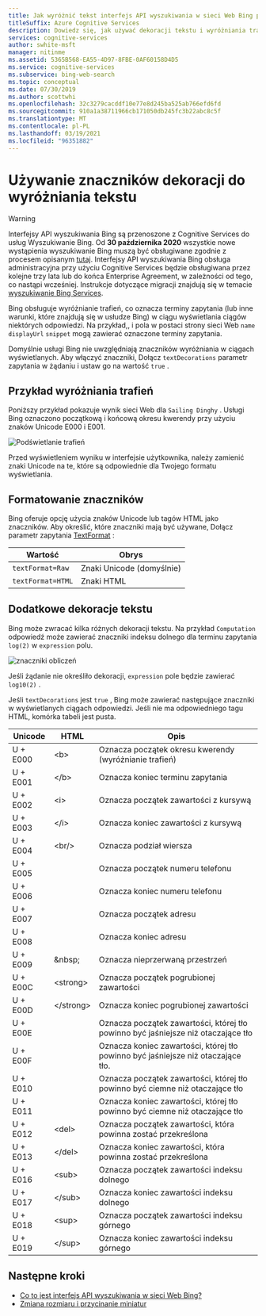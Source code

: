 ```yaml
---
title: Jak wyróżnić tekst interfejs API wyszukiwania w sieci Web Bing przy użyciu znaczników dekoracji
titleSuffix: Azure Cognitive Services
description: Dowiedz się, jak używać dekoracji tekstu i wyróżniania trafień w wynikach wyszukiwania przy użyciu interfejs API wyszukiwania w sieci Web Bing.
services: cognitive-services
author: swhite-msft
manager: nitinme
ms.assetid: 5365B568-EA55-4D97-8FBE-0AF60158D4D5
ms.service: cognitive-services
ms.subservice: bing-web-search
ms.topic: conceptual
ms.date: 07/30/2019
ms.author: scottwhi
ms.openlocfilehash: 32c3279cacddf10e77e8d245ba525ab766efd6fd
ms.sourcegitcommit: 910a1a38711966cb171050db245fc3b22abc8c5f
ms.translationtype: MT
ms.contentlocale: pl-PL
ms.lasthandoff: 03/19/2021
ms.locfileid: "96351882"
---
```

# <a name="using-decoration-markers-to-highlight-text"></a>Używanie znaczników dekoracji do wyróżniania tekstu

> [!WARNING]
> Interfejsy API wyszukiwania Bing są przenoszone z Cognitive Services do usług Wyszukiwanie Bing. Od **30 października 2020** wszystkie nowe wystąpienia wyszukiwanie Bing muszą być obsługiwane zgodnie z procesem opisanym [tutaj](/bing/search-apis/bing-web-search/create-bing-search-service-resource).
> Interfejsy API wyszukiwania Bing obsługa administracyjna przy użyciu Cognitive Services będzie obsługiwana przez kolejne trzy lata lub do końca Enterprise Agreement, w zależności od tego, co nastąpi wcześniej.
> Instrukcje dotyczące migracji znajdują się w temacie [wyszukiwanie Bing Services](/bing/search-apis/bing-web-search/create-bing-search-service-resource).

Bing obsługuje wyróżnianie trafień, co oznacza terminy zapytania (lub inne warunki, które znajdują się w usłudze Bing) w ciągu wyświetlania ciągów niektórych odpowiedzi. Na przykład,, i pola w postaci strony sieci Web `name` `displayUrl` `snippet` mogą zawierać oznaczone terminy zapytania. 

Domyślnie usługi Bing nie uwzględniają znaczników wyróżniania w ciągach wyświetlanych. Aby włączyć znaczniki, Dołącz `textDecorations` parametr zapytania w żądaniu i ustaw go na wartość `true` .

## <a name="hit-highlighting-example"></a>Przykład wyróżniania trafień

Poniższy przykład pokazuje wynik sieci Web dla `Sailing Dinghy` . Usługi Bing oznaczono początkową i końcową okresu kwerendy przy użyciu znaków Unicode E000 i E001.
  
![Podświetlanie trafień](./media/cognitive-services-bing-web-api/bing-hit-highlighting.png) 

Przed wyświetleniem wyniku w interfejsie użytkownika, należy zamienić znaki Unicode na te, które są odpowiednie dla Twojego formatu wyświetlania.

## <a name="marker-formatting"></a>Formatowanie znaczników

Bing oferuje opcję użycia znaków Unicode lub tagów HTML jako znaczników. Aby określić, które znaczniki mają być używane, Dołącz parametr zapytania [TextFormat](/rest/api/cognitiveservices-bingsearch/bing-web-api-v7-reference#textformat) : 

| Wartość             | Obrys                       |
|-------------------|------------------------------|
| `textFormat=Raw`  | Znaki Unicode (domyślnie) |
| `textFormat=HTML` | Znaki HTML              |

## <a name="additional-text-decorations"></a>Dodatkowe dekoracje tekstu

Bing może zwracać kilka różnych dekoracji tekstu. Na przykład `Computation` odpowiedź może zawierać znaczniki indeksu dolnego dla terminu zapytania `log(2)` w `expression` polu.

![znaczniki obliczeń](./media/cognitive-services-bing-web-api/bing-markers-computation.png) 

Jeśli żądanie nie określiło dekoracji, `expression` pole będzie zawierać `log10(2)` . 

Jeśli `textDecorations` jest `true` , Bing może zawierać następujące znaczniki w wyświetlanych ciągach odpowiedzi. Jeśli nie ma odpowiedniego tagu HTML, komórka tabeli jest pusta.

|Unicode|HTML|Opis
|-|-|-
|U + E000|\<b>|Oznacza początek okresu kwerendy (wyróżnianie trafień)
|U + E001|\</b>|Oznacza koniec terminu zapytania
|U + E002|\<i>|Oznacza początek zawartości z kursywą 
|U + E003|\</i>|Oznacza koniec zawartości z kursywą
|U + E004|\<br/>|Oznacza podział wiersza
|U + E005||Oznacza początek numeru telefonu
|U + E006||Oznacza koniec numeru telefonu
|U + E007||Oznacza początek adresu
|U + E008||Oznacza koniec adresu
|U + E009|\&nbsp;|Oznacza nieprzerwaną przestrzeń
|U + E00C|\<strong>|Oznacza początek pogrubionej zawartości
|U + E00D|\</strong>|Oznacza koniec pogrubionej zawartości
|U + E00E||Oznacza początek zawartości, której tło powinno być jaśniejsze niż otaczające tło
|U + E00F||Oznacza koniec zawartości, której tło powinno być jaśniejsze niż otaczające tło.
|U + E010||Oznacza początek zawartości, której tło powinno być ciemne niż otaczające tło
|U + E011||Oznacza koniec zawartości, której tło powinno być ciemne niż otaczające tło
|U + E012|\<del>|Oznacza początek zawartości, która powinna zostać przekreślona
|U + E013|\</del>|Oznacza koniec zawartości, która powinna zostać przekreślona
|U + E016|\<sub>|Oznacza początek zawartości indeksu dolnego
|U + E017|\</sub>|Oznacza koniec zawartości indeksu dolnego
|U + E018|\<sup>|Oznacza początek zawartości indeksu górnego
|U + E019|\</sup>|Oznacza koniec zawartości indeksu górnego

## <a name="next-steps"></a>Następne kroki

* [Co to jest interfejs API wyszukiwania w sieci Web Bing?](overview.md) 
* [Zmiana rozmiaru i przycinanie miniatur](resize-and-crop-thumbnails.md)